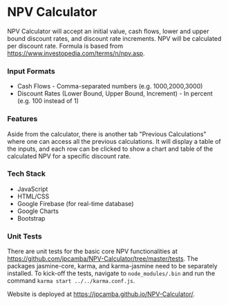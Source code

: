 # NPV Calculator

NPV Calculator will accept an initial value, cash flows, lower and upper bound discount rates, and discount rate increments. NPV will be calculated per discount rate. Formula is based from https://www.investopedia.com/terms/n/npv.asp.

### Input Formats
* Cash Flows - Comma-separated numbers (e.g. 1000,2000,3000)
* Discount Rates (Lower Bound, Upper Bound, Increment) - In percent (e.g. 100 instead of 1)

### Features
Aside from the calculator, there is another tab "Previous Calculations" where one can access all the previous calculations. It will display a table of the inputs, and each row can be clicked to show a chart and table of the calculated NPV for a specific discount rate.

### Tech Stack
* JavaScript
* HTML/CSS
* Google Firebase (for real-time database)
* Google Charts
* Bootstrap

### Unit Tests
There are unit tests for the basic core NPV functionalities at https://github.com/jpcamba/NPV-Calculator/tree/master/tests. The packages jasmine-core, karma, and karma-jasmine need to be separately installed. To kick-off the tests, navigate to `node_modules/.bin` and run the command `karma start ../../karma.conf.js`.

Website is deployed at https://jpcamba.github.io/NPV-Calculator/.
